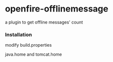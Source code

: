 openfire-offlinemessage
==================================

a plugin to get offline messages' count

### Installation

 modify build.properties

java.home and tomcat.home



